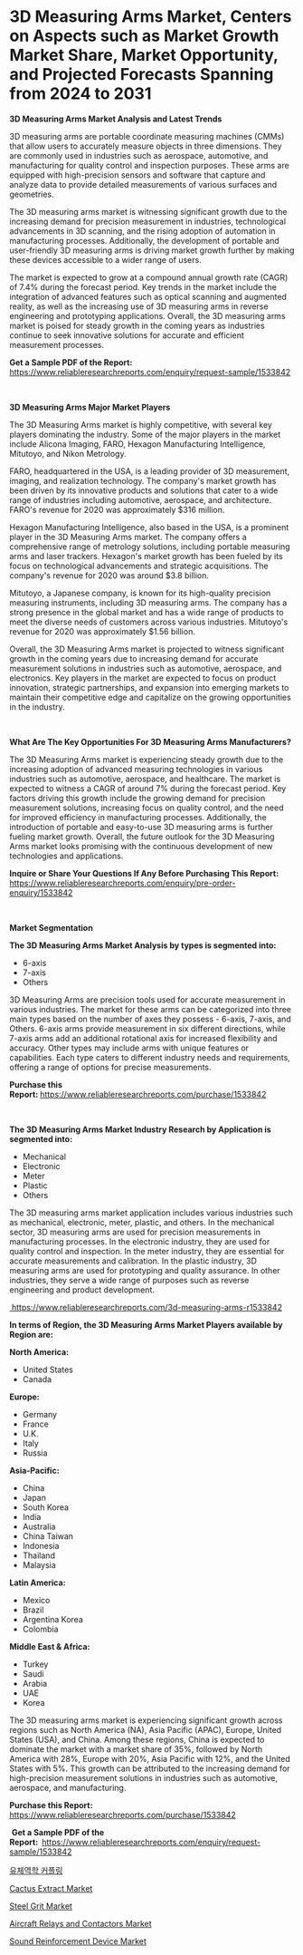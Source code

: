 <p><h1>3D Measuring Arms Market, Centers on Aspects such as Market Growth Market Share, Market Opportunity, and Projected Forecasts Spanning from 2024 to 2031</h1></p><p><strong>3D Measuring Arms Market Analysis and Latest Trends</strong></p>
<p><p>3D measuring arms are portable coordinate measuring machines (CMMs) that allow users to accurately measure objects in three dimensions. They are commonly used in industries such as aerospace, automotive, and manufacturing for quality control and inspection purposes. These arms are equipped with high-precision sensors and software that capture and analyze data to provide detailed measurements of various surfaces and geometries.</p><p>The 3D measuring arms market is witnessing significant growth due to the increasing demand for precision measurement in industries, technological advancements in 3D scanning, and the rising adoption of automation in manufacturing processes. Additionally, the development of portable and user-friendly 3D measuring arms is driving market growth further by making these devices accessible to a wider range of users.</p><p>The market is expected to grow at a compound annual growth rate (CAGR) of 7.4% during the forecast period. Key trends in the market include the integration of advanced features such as optical scanning and augmented reality, as well as the increasing use of 3D measuring arms in reverse engineering and prototyping applications. Overall, the 3D measuring arms market is poised for steady growth in the coming years as industries continue to seek innovative solutions for accurate and efficient measurement processes.</p></p>
<p><strong>Get a Sample PDF of the Report:&nbsp;</strong> <a href="https://www.reliableresearchreports.com/enquiry/request-sample/1533842">https://www.reliableresearchreports.com/enquiry/request-sample/1533842</a></p>
<p>&nbsp;</p>
<p><strong>3D Measuring Arms Major Market Players</strong></p>
<p><p>The 3D Measuring Arms market is highly competitive, with several key players dominating the industry. Some of the major players in the market include Alicona Imaging, FARO, Hexagon Manufacturing Intelligence, Mitutoyo, and Nikon Metrology.</p><p>FARO, headquartered in the USA, is a leading provider of 3D measurement, imaging, and realization technology. The company's market growth has been driven by its innovative products and solutions that cater to a wide range of industries including automotive, aerospace, and architecture. FARO's revenue for 2020 was approximately $316 million.</p><p>Hexagon Manufacturing Intelligence, also based in the USA, is a prominent player in the 3D Measuring Arms market. The company offers a comprehensive range of metrology solutions, including portable measuring arms and laser trackers. Hexagon's market growth has been fueled by its focus on technological advancements and strategic acquisitions. The company's revenue for 2020 was around $3.8 billion.</p><p>Mitutoyo, a Japanese company, is known for its high-quality precision measuring instruments, including 3D measuring arms. The company has a strong presence in the global market and has a wide range of products to meet the diverse needs of customers across various industries. Mitutoyo's revenue for 2020 was approximately $1.56 billion.</p><p>Overall, the 3D Measuring Arms market is projected to witness significant growth in the coming years due to increasing demand for accurate measurement solutions in industries such as automotive, aerospace, and electronics. Key players in the market are expected to focus on product innovation, strategic partnerships, and expansion into emerging markets to maintain their competitive edge and capitalize on the growing opportunities in the industry.</p></p>
<p>&nbsp;</p>
<p><strong>What Are The Key Opportunities For 3D Measuring Arms Manufacturers?</strong></p>
<p><p>The 3D Measuring Arms market is experiencing steady growth due to the increasing adoption of advanced measuring technologies in various industries such as automotive, aerospace, and healthcare. The market is expected to witness a CAGR of around 7% during the forecast period. Key factors driving this growth include the growing demand for precision measurement solutions, increasing focus on quality control, and the need for improved efficiency in manufacturing processes. Additionally, the introduction of portable and easy-to-use 3D measuring arms is further fueling market growth. Overall, the future outlook for the 3D Measuring Arms market looks promising with the continuous development of new technologies and applications.</p></p>
<p><strong>Inquire or Share Your Questions If Any Before Purchasing This Report:</strong> <a href="https://www.reliableresearchreports.com/enquiry/pre-order-enquiry/1533842">https://www.reliableresearchreports.com/enquiry/pre-order-enquiry/1533842</a></p>
<p>&nbsp;</p>
<p><strong>Market Segmentation</strong></p>
<p><strong>The 3D Measuring Arms Market Analysis by types is segmented into:</strong></p>
<p><ul><li>6-axis</li><li>7-axis</li><li>Others</li></ul></p>
<p><p>3D Measuring Arms are precision tools used for accurate measurement in various industries. The market for these arms can be categorized into three main types based on the number of axes they possess - 6-axis, 7-axis, and Others. 6-axis arms provide measurement in six different directions, while 7-axis arms add an additional rotational axis for increased flexibility and accuracy. Other types may include arms with unique features or capabilities. Each type caters to different industry needs and requirements, offering a range of options for precise measurements.</p></p>
<p><strong>Purchase this Report:&nbsp;</strong><a href="https://www.reliableresearchreports.com/purchase/1533842">https://www.reliableresearchreports.com/purchase/1533842</a></p>
<p>&nbsp;</p>
<p><strong>The 3D Measuring Arms Market Industry Research by Application is segmented into:</strong></p>
<p><ul><li>Mechanical</li><li>Electronic</li><li>Meter</li><li>Plastic</li><li>Others</li></ul></p>
<p><p>The 3D measuring arms market application includes various industries such as mechanical, electronic, meter, plastic, and others. In the mechanical sector, 3D measuring arms are used for precision measurements in manufacturing processes. In the electronic industry, they are used for quality control and inspection. In the meter industry, they are essential for accurate measurements and calibration. In the plastic industry, 3D measuring arms are used for prototyping and quality assurance. In other industries, they serve a wide range of purposes such as reverse engineering and product development.</p></p>
<p><a href="https://www.reliableresearchreports.com/3d-measuring-arms-r1533842">&nbsp;https://www.reliableresearchreports.com/3d-measuring-arms-r1533842</a></p>
<p><strong>In terms of Region, the 3D Measuring Arms Market Players available by Region are:</strong></p>
<p>
    <p> <strong> North America: </strong>
        <ul>
            <li>United States</li>
            <li>Canada</li>
        </ul>
        </p> 
    <p> <strong> Europe: </strong>
        <ul>
            <li>Germany</li>
            <li>France</li>
            <li>U.K.</li>
            <li>Italy</li>
            <li>Russia</li>
        </ul>
        </p> 
    <p> <strong> Asia-Pacific: </strong>
        <ul>
            <li>China</li>
            <li>Japan</li>
            <li>South Korea</li>
            <li>India</li>
            <li>Australia</li>
            <li>China Taiwan</li>
            <li>Indonesia</li>
            <li>Thailand</li>
            <li>Malaysia</li>
        </ul>
        </p> 
    <p> <strong> Latin America: </strong>
        <ul>
            <li>Mexico</li>
            <li>Brazil</li>
            <li>Argentina Korea</li>
            <li>Colombia</li>
        </ul>
        </p> 
    <p> <strong> Middle East & Africa: </strong>
        <ul>
            <li>Turkey</li>
            <li>Saudi</li>
            <li>Arabia</li>
            <li>UAE</li>
            <li>Korea</li>
        </ul>
    </p>
    </p>
<p><p>The 3D measuring arms market is experiencing significant growth across regions such as North America (NA), Asia Pacific (APAC), Europe, United States (USA), and China. Among these regions, China is expected to dominate the market with a market share of 35%, followed by North America with 28%, Europe with 20%, Asia Pacific with 12%, and the United States with 5%. This growth can be attributed to the increasing demand for high-precision measurement solutions in industries such as automotive, aerospace, and manufacturing.</p></p>
<p><strong>Purchase this Report: </strong><a href="https://www.reliableresearchreports.com/purchase/1533842">https://www.reliableresearchreports.com/purchase/1533842</a></p>
<p>&nbsp;<strong>Get a Sample PDF of the Report:&nbsp;&nbsp;</strong><a href="https://www.reliableresearchreports.com/enquiry/request-sample/1533842">https://www.reliableresearchreports.com/enquiry/request-sample/1533842</a></p>
<p><strong></strong></p>
<p><p><a href="https://github.com/royErdmtyan906778/Market-Research-Report-List-1/blob/main/716992836908.md">유체역학 커플링</a></p><p><a href="https://issuu.com/reportprime-2/docs/cactus-extract-market-size-2030.pptx">Cactus Extract Market</a></p><p><a href="https://issuu.com/reportprime-2/docs/steel-grit-market-size-2030.pptx">Steel Grit Market</a></p><p><a href="https://github.com/globismark/Market-Research-Report-List-3/blob/main/aircraft-relays-and-contactors-market.md">Aircraft Relays and Contactors Market</a></p><p><a href="https://github.com/bobicer/Market-Research-Report-List-3/blob/main/sound-reinforcement-device-market.md">Sound Reinforcement Device Market</a></p></p>